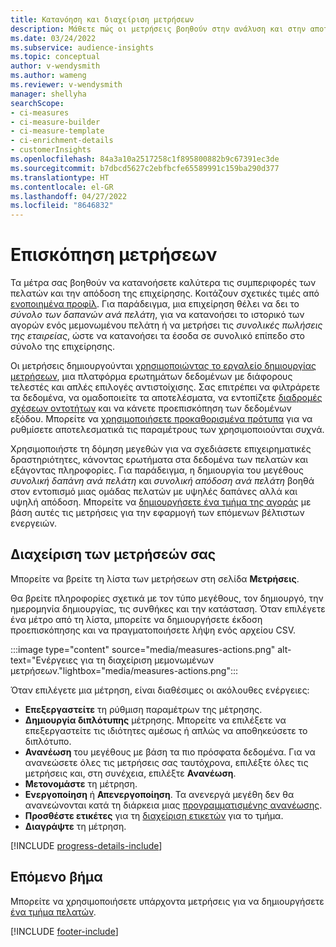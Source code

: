 ```yaml
---
title: Κατανόηση και διαχείριση μετρήσεων
description: Μάθετε πώς οι μετρήσεις βοηθούν στην ανάλυση και στην αποτύπωση των επιδόσεων της επιχείρησής σας.
ms.date: 03/24/2022
ms.subservice: audience-insights
ms.topic: conceptual
author: v-wendysmith
ms.author: wameng
ms.reviewer: v-wendysmith
manager: shellyha
searchScope:
- ci-measures
- ci-measure-builder
- ci-measure-template
- ci-enrichment-details
- customerInsights
ms.openlocfilehash: 84a3a10a2517258c1f895800882b9c67391ec3de
ms.sourcegitcommit: b7dbcd5627c2ebfbcfe65589991c159ba290d377
ms.translationtype: HT
ms.contentlocale: el-GR
ms.lasthandoff: 04/27/2022
ms.locfileid: "8646832"
---
```

# <a name="measures-overview"></a>Επισκόπηση μετρήσεων

Τα μέτρα σας βοηθούν να κατανοήσετε καλύτερα τις συμπεριφορές των πελατών και την απόδοση της επιχείρησης. Κοιτάζουν σχετικές τιμές από [ενοποιημένα προφίλ](data-unification.md). Για παράδειγμα, μια επιχείρηση θέλει να δει το *σύνολο των δαπανών ανά πελάτη*, για να κατανοήσει το ιστορικό των αγορών ενός μεμονωμένου πελάτη ή να μετρήσει τις *συνολικές πωλήσεις της εταιρείας*, ώστε να κατανοήσει τα έσοδα σε συνολικό επίπεδο στο σύνολο της επιχείρησης.  

Οι μετρήσεις δημιουργούνται [χρησιμοποιώντας το εργαλείο δημιουργίας μετρήσεων](measure-builder.md), μια πλατφόρμα ερωτημάτων δεδομένων με διάφορους τελεστές και απλές επιλογές αντιστοίχισης. Σας επιτρέπει να φιλτράρετε τα δεδομένα, να ομαδοποιείτε τα αποτελέσματα, να εντοπίζετε [διαδρομές σχέσεων οντοτήτων](relationships.md) και να κάνετε προεπισκόπηση των δεδομένων εξόδου. Μπορείτε να [χρησιμοποιήσετε προκαθορισμένα πρότυπα](measure-templates.md) για να ρυθμίσετε αποτελεσματικά τις παραμέτρους των χρησιμοποιούνται συχνά.

Χρησιμοποιήστε τη δόμηση μεγεθών για να σχεδιάσετε επιχειρηματικές δραστηριότητες, κάνοντας ερωτήματα στα δεδομένα των πελατών και εξάγοντας πληροφορίες. Για παράδειγμα, η δημιουργία του μεγέθους *συνολική δαπάνη ανά πελάτη* και *συνολική απόδοση ανά πελάτη* βοηθά στον εντοπισμό μιας ομάδας πελατών με υψηλές δαπάνες αλλά και υψηλή απόδοση. Μπορείτε να [δημιουργήσετε ένα τμήμα της αγοράς](segments.md) με βάση αυτές τις μετρήσεις για την εφαρμογή των επόμενων βέλτιστων ενεργειών.

## <a name="manage-your-measures"></a>Διαχείριση των μετρήσεών σας

Μπορείτε να βρείτε τη λίστα των μετρήσεων στη σελίδα **Μετρήσεις**.

Θα βρείτε πληροφορίες σχετικά με τον τύπο μεγέθους, τον δημιουργό, την ημερομηνία δημιουργίας, τις συνθήκες και την κατάσταση. Όταν επιλέγετε ένα μέτρο από τη λίστα, μπορείτε να δημιουργήσετε έκδοση προεπισκόπησης και να πραγματοποιήσετε λήψη ενός αρχείου CSV.

:::image type="content" source="media/measures-actions.png" alt-text="Ενέργειες για τη διαχείριση μεμονωμένων μετρήσεων."lightbox="media/measures-actions.png":::

Όταν επιλέγετε μια μέτρηση, είναι διαθέσιμες οι ακόλουθες ενέργειες:

- **Επεξεργαστείτε** τη ρύθμιση παραμέτρων της μέτρησης.
- **Δημιουργία διπλότυπης** μέτρησης. Μπορείτε να επιλέξετε να επεξεργαστείτε τις ιδιότητες αμέσως ή απλώς να αποθηκεύσετε το διπλότυπο.
- **Ανανέωση** του μεγέθους με βάση τα πιο πρόσφατα δεδομένα. Για να ανανεώσετε όλες τις μετρήσεις σας ταυτόχρονα, επιλέξτε όλες τις μετρήσεις και, στη συνέχεια, επιλέξτε **Ανανέωση**.
- **Μετονομάστε** τη μέτρηση.
- **Ενεργοποίηση** ή **Απενεργοποίηση**. Τα ανενεργά μεγέθη δεν θα ανανεώνονται κατά τη διάρκεια μιας [προγραμματισμένης ανανέωσης](system.md#schedule-tab).
- **Προσθέστε ετικέτες** για τη [διαχείριση ετικετών](work-with-tags-columns.md#manage-tags) για το τμήμα.
- **Διαγράψτε** τη μέτρηση.

[!INCLUDE [progress-details-include](includes/progress-details-pane.md)]

## <a name="next-step"></a>Επόμενο βήμα

Μπορείτε να χρησιμοποιήσετε υπάρχοντα μετρήσεις για να δημιουργήσετε [ένα τμήμα πελατών](segments.md).

[!INCLUDE [footer-include](includes/footer-banner.md)]

